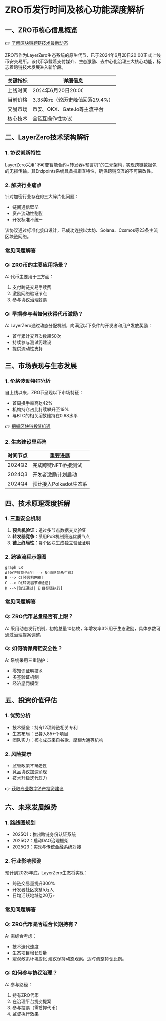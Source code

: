 # ZRO币发行时间及核心功能深度解析

## 一、ZRO币核心信息概览
👉 [了解区块链跨链技术最新动态](https://bit.ly/okx_welcome)

ZRO币作为LayerZero生态系统的原生代币，已于2024年6月20日20:00正式上线币安交易所。该代币承载着支付媒介、生态激励、去中心化治理三大核心功能，标志着跨链技术发展进入新阶段。

| 关键指标       | 详细信息                     |
|----------------|----------------------------|
| 上线时间       | 2024年6月20日20:00          |
| 当前价格       | 3.38美元（较历史峰值回落29.4%）|
| 交易市场       | 币安、OKX、Gate.io等主流平台  |
| 核心技术       | 全链互操作性协议             |

## 二、LayerZero技术架构解析
### 1. 协议创新特性
LayerZero采用"不可变智能合约+转发器+预言机"的三元架构，实现跨链数据包的无损传输。其Endpoints系统具备抗审查特性，确保跨链交互的不可篡改性。

### 2. 解决行业痛点
针对加密行业存在的三大碎片化问题：
- 链间通信壁垒
- 资产流动性割裂
- 开发标准不统一

该协议通过标准化接口设计，已成功连接以太坊、Solana、Cosmos等23条主流区块链网络。

### 常见问题解答
### Q: ZRO币的主要应用场景？
A: 代币主要用于三方面：
1. 支付跨链交易手续费
2. 激励网络验证节点
3. 参与协议治理投票

### Q: 早期参与者如何获得代币激励？
A: LayerZero通过动态分配机制，向满足以下条件的开发者和用户发放奖励：
- 首年累计交互次数超50次
- 持续参与测试网建设
- 提供流动性支持

## 三、市场表现与生态发展
### 1. 价格波动特征分析
自上线以来，ZRO币呈现以下市场特征：
- 首周换手率高达42%
- 机构持仓占比持续攀升至19%
- 与BTC的相关系数维持在0.68水平

👉 [把握区块链投资机遇](https://bit.ly/okx_welcome)

### 2. 生态建设里程碑
| 时间节点   | 重要进展                      |
|------------|-----------------------------|
| 2024Q2     | 完成跨链NFT桥接测试          |
| 2024Q3     | 开发者激励计划启动           |
| 2024Q4     | 预计接入Polkadot生态系       |

## 四、技术原理深度拆解
### 1. 三重安全机制
1. **预言机验证**：通过多节点数据交叉验证
2. **转发器竞争**：采用PoS机制筛选优质节点
3. **链上终局性**：每个区块生成独立验证证明

### 2. 跨链流程示意图
```mermaid
graph LR
A[源链智能合约] --> B(消息哈希生成)
B --> C[预言机网络]
C --> D{转发器节点验证}
D -->|验证通过| E[目标链执行]
```

### 常见问题解答
### Q: ZRO代币总量是否有上限？
A: 采用动态发行机制，初始总量10亿枚，年增发率3%用于生态激励，具体参数可通过治理提案调整。

### Q: 如何确保跨链安全性？
A: 系统采用三重防护：
- 零知识证明技术
- 多签验证机制
- 经济惩罚模型

## 五、投资价值评估
### 1. 优势分析
- 技术壁垒：持有12项跨链相关专利
- 生态布局：已接入85+个项目
- 团队实力：核心成员来自谷歌、摩根大通等机构

### 2. 风险提示
- 监管政策不确定性
- 竞品协议加速涌现
- 技术升级迭代压力

👉 [获取专业数字资产投资建议](https://bit.ly/okx_welcome)

## 六、未来发展趋势
### 1. 路线图规划
- 2025Q1：推出跨链身份认证系统
- 2025Q2：启动DAO治理框架
- 2025Q3：实现与传统金融系统对接

### 2. 行业影响预测
预计到2025年底，LayerZero生态将实现：
- 跨链交易量提升300%
- 开发者社区突破5万人
- 日均活跃地址达20万+

### 常见问题解答
### Q: ZRO代币是否适合长期持有？
A: 需综合考虑：
- 技术迭代速度
- 生态项目增长质量
- 宏观政策环境变化
建议保持动态观察，适时调整持仓比例。

### Q: 如何参与协议治理？
A: 参与路径：
1. 持有ZRO代币
2. 在治理平台提交提案
3. 参与投票（需质押代币）
4. 监督执行效果
